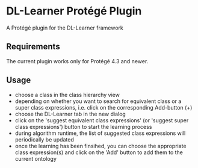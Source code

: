 # DL-Learner Protégé Plugin
A Protégé plugin for the DL-Learner framework

## Requirements

The current plugin works only for Protégé 4.3 and newer.

## Usage
 * choose a class in the class hierarchy view
 * depending on whether you want to search for equivalent class or a super class expressions, i.e. click on the corresponding Add-button (+)
 * choose the DL-Learner tab in the new dialog
 * click on the 'suggest equivalent class expressions' (or 'suggest super class expressions') button to start the learning process
 * during algorithm runtime, the list of suggested class expressions will periodically be updated
 * once the learning has been finsihed, you can choose the appropriate class expression(s) and click on the 'Add' button to add them to the current ontology
